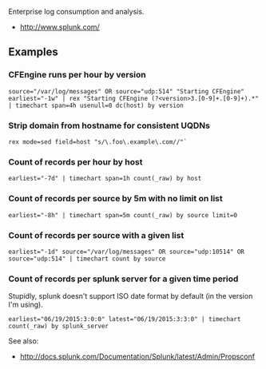 Enterprise log consumption and analysis.
- http://www.splunk.com/

## Examples

### CFEngine runs per hour by version

    source="/var/log/messages" OR source="udp:514" "Starting CFEngine" earliest="-1w" | rex "Starting CFEngine (?<version>3.[0-9]+.[0-9]+).*" | timechart span=4h usenull=0 dc(host) by version

### Strip domain from hostname for consistent UQDNs
    rex mode=sed field=host "s/\.foo\.example\.com//"`

### Count of records per hour by host

    earliest="-7d" | timechart span=1h count(_raw) by host

### Count of records per source by 5m with no limit on list

    earliest="-8h" | timechart span=5m count(_raw) by source limit=0

### Count of records per source with a given list

    earliest="-1d" source="/var/log/messages" OR source="udp:10514" OR source="udp:514" | timechart count by source

### Count of records per splunk server for a given time period
Stupidly, splunk doesn't support ISO date format by default (in the version I'm using).

    earliest="06/19/2015:3:0:0" latest="06/19/2015:3:3:0" | timechart count(_raw) by splunk_server

See also:
- http://docs.splunk.com/Documentation/Splunk/latest/Admin/Propsconf
